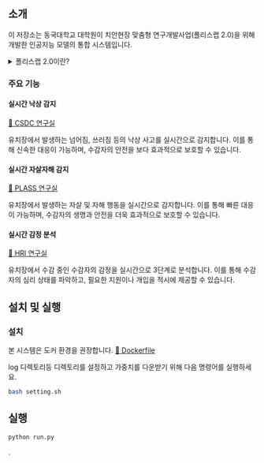 ## 소개

이 저장소는 동국대학교 대학원이 치안현장 맞춤형 연구개발사업(폴리스랩 2.0)을 위해 개발한 인공지능 모델의 통합 시스템입니다.

<details><summary>폴리스랩 2.0이란?
</summary>
  - 국민, 경찰, 연구자 등이 협업하여 치안 현장에서 발생하는 문제를 발굴하고 첨단과학기술과 ICT융합을 통해 문제해결 및 실증
  - 연구자와 사용자(경찰)간 상호작용을 촉진하기 위해 실제 환경에서 기술개발이 가능한 실증 실험실(폴리스랩*) 구축
  - * 치안을 뜻하는 폴리스(Police)와 리빙랩(Living-Lab)의 합성어
  - 치안 현장의 문제해결을 위해 실제 적용 및 검증할 수 있도록 현장에서 실증연구를 강화하여 완결성 제고
  ![PoliceLab 2.0](https://www.nrf.re.kr/file/image?path=S5u0o7mp43XMnSXx5OUq4zSOZuFLG/hVD2gLAtrKTJ0=&name=%EF%BC%8FeqnXmMLaSGZZF%EF%BC%8FQMhbBmI/tBCI9Q0SGVwTKMjiV7wM=)   
</details>

### 주요 기능

#### 실시간 낙상 감지
[🔗 CSDC 연구실](http://hri.dongguk.edu/)

유치장에서 발생하는 넘어짐, 쓰러짐 등의 낙상 사고를 실시간으로 감지합니다. 이를 통해 신속한 대응이 가능하며, 수감자의 안전을 보다 효과적으로 보호할 수 있습니다.

#### 실시간 자살자해 감지
[🔗 PLASS 연구실](https://sites.google.com/dgu.ac.kr/plass/home)

유치장에서 발생하는 자살 및 자해 행동을 실시간으로 감지합니다. 이를 통해 빠른 대응이 가능하며, 수감자의 생명과 안전을 더욱 효과적으로 보호할 수 있습니다.

#### 실시간 감정 분석
[🔗 HRI 연구실](https://sites.google.com/dgu.ac.kr/csdc/)

유치장에서 수감 중인 수감자의 감정을 실시간으로 3단계로 분석합니다. 이를 통해 수감자의 심리 상태를 파악하고, 필요한 지원이나 개입을 적시에 제공할 수 있습니다.

## 설치 및 실행

### 설치

본 시스템은 도커 환경을 권장합니다.
[🐳 Dockerfile](https://github.com/DGU-PoliceLab/System_Integration/blob/main/Dockerfile)

log 디렉토리등 디렉토리를 설정하고 가중치를 다운받기 위해 다음 명령어를 실행하세요.
```bash
bash setting.sh
```

## 실행
```bash
python run.py
```

.
